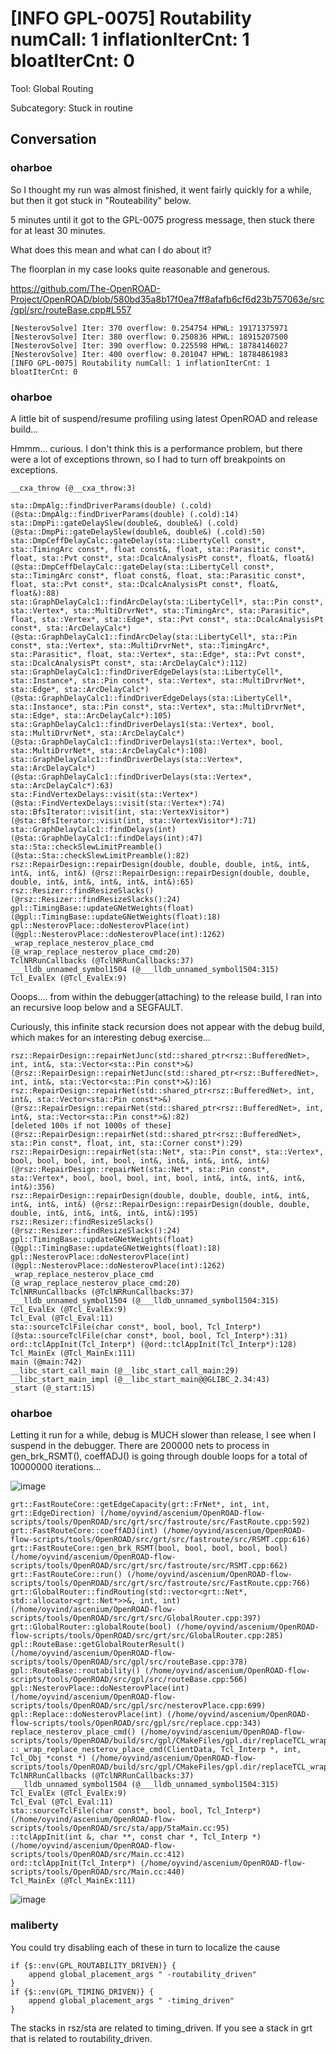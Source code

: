 # [INFO GPL-0075] Routability numCall: 1 inflationIterCnt: 1 bloatIterCnt: 0

Tool: Global Routing

Subcategory: Stuck in routine

## Conversation

### oharboe
So I thought my run was almost finished, it went fairly quickly for a while, but then it got stuck in "Routeability" below.

5 minutes until it got to the GPL-0075 progress message, then stuck there for at least 30 minutes.

What does this mean and what can I do about it?

The floorplan in my case looks quite reasonable and generous.

https://github.com/The-OpenROAD-Project/OpenROAD/blob/580bd35a8b17f0ea7ff8afafb6cf6d23b757063e/src/gpl/src/routeBase.cpp#L557

```
[NesterovSolve] Iter: 370 overflow: 0.254754 HPWL: 19171375971
[NesterovSolve] Iter: 380 overflow: 0.250836 HPWL: 18915207500
[NesterovSolve] Iter: 390 overflow: 0.225598 HPWL: 18784146027
[NesterovSolve] Iter: 400 overflow: 0.201047 HPWL: 18784861983
[INFO GPL-0075] Routability numCall: 1 inflationIterCnt: 1 bloatIterCnt: 0
```


### oharboe
A little bit of suspend/resume profiling using latest OpenROAD and release build...

Hmmm... curious. I don't think this is a performance problem, but there were a lot of exceptions thrown, so I had to turn off breakpoints on exceptions.

```
__cxa_throw (@__cxa_throw:3)

sta::DmpAlg::findDriverParams(double) (.cold) (@sta::DmpAlg::findDriverParams(double) (.cold):14)
sta::DmpPi::gateDelaySlew(double&, double&) (.cold) (@sta::DmpPi::gateDelaySlew(double&, double&) (.cold):50)
sta::DmpCeffDelayCalc::gateDelay(sta::LibertyCell const*, sta::TimingArc const*, float const&, float, sta::Parasitic const*, float, sta::Pvt const*, sta::DcalcAnalysisPt const*, float&, float&) (@sta::DmpCeffDelayCalc::gateDelay(sta::LibertyCell const*, sta::TimingArc const*, float const&, float, sta::Parasitic const*, float, sta::Pvt const*, sta::DcalcAnalysisPt const*, float&, float&):88)
sta::GraphDelayCalc1::findArcDelay(sta::LibertyCell*, sta::Pin const*, sta::Vertex*, sta::MultiDrvrNet*, sta::TimingArc*, sta::Parasitic*, float, sta::Vertex*, sta::Edge*, sta::Pvt const*, sta::DcalcAnalysisPt const*, sta::ArcDelayCalc*) (@sta::GraphDelayCalc1::findArcDelay(sta::LibertyCell*, sta::Pin const*, sta::Vertex*, sta::MultiDrvrNet*, sta::TimingArc*, sta::Parasitic*, float, sta::Vertex*, sta::Edge*, sta::Pvt const*, sta::DcalcAnalysisPt const*, sta::ArcDelayCalc*):112)
sta::GraphDelayCalc1::findDriverEdgeDelays(sta::LibertyCell*, sta::Instance*, sta::Pin const*, sta::Vertex*, sta::MultiDrvrNet*, sta::Edge*, sta::ArcDelayCalc*) (@sta::GraphDelayCalc1::findDriverEdgeDelays(sta::LibertyCell*, sta::Instance*, sta::Pin const*, sta::Vertex*, sta::MultiDrvrNet*, sta::Edge*, sta::ArcDelayCalc*):105)
sta::GraphDelayCalc1::findDriverDelays1(sta::Vertex*, bool, sta::MultiDrvrNet*, sta::ArcDelayCalc*) (@sta::GraphDelayCalc1::findDriverDelays1(sta::Vertex*, bool, sta::MultiDrvrNet*, sta::ArcDelayCalc*):108)
sta::GraphDelayCalc1::findDriverDelays(sta::Vertex*, sta::ArcDelayCalc*) (@sta::GraphDelayCalc1::findDriverDelays(sta::Vertex*, sta::ArcDelayCalc*):63)
sta::FindVertexDelays::visit(sta::Vertex*) (@sta::FindVertexDelays::visit(sta::Vertex*):74)
sta::BfsIterator::visit(int, sta::VertexVisitor*) (@sta::BfsIterator::visit(int, sta::VertexVisitor*):71)
sta::GraphDelayCalc1::findDelays(int) (@sta::GraphDelayCalc1::findDelays(int):47)
sta::Sta::checkSlewLimitPreamble() (@sta::Sta::checkSlewLimitPreamble():82)
rsz::RepairDesign::repairDesign(double, double, double, int&, int&, int&, int&, int&) (@rsz::RepairDesign::repairDesign(double, double, double, int&, int&, int&, int&, int&):65)
rsz::Resizer::findResizeSlacks() (@rsz::Resizer::findResizeSlacks():24)
gpl::TimingBase::updateGNetWeights(float) (@gpl::TimingBase::updateGNetWeights(float):18)
gpl::NesterovPlace::doNesterovPlace(int) (@gpl::NesterovPlace::doNesterovPlace(int):1262)
_wrap_replace_nesterov_place_cmd (@_wrap_replace_nesterov_place_cmd:20)
TclNRRunCallbacks (@TclNRRunCallbacks:37)
___lldb_unnamed_symbol1504 (@___lldb_unnamed_symbol1504:315)
Tcl_EvalEx (@Tcl_EvalEx:9)
```

Ooops.... from within the debugger(attaching) to the release build, I ran into an recursive loop below and a SEGFAULT.

Curiously, this infinite stack recursion does not appear with the debug build, which makes for an interesting debug exercise...

```
rsz::RepairDesign::repairNetJunc(std::shared_ptr<rsz::BufferedNet>, int, int&, sta::Vector<sta::Pin const*>&) (@rsz::RepairDesign::repairNetJunc(std::shared_ptr<rsz::BufferedNet>, int, int&, sta::Vector<sta::Pin const*>&):16)
rsz::RepairDesign::repairNet(std::shared_ptr<rsz::BufferedNet>, int, int&, sta::Vector<sta::Pin const*>&) (@rsz::RepairDesign::repairNet(std::shared_ptr<rsz::BufferedNet>, int, int&, sta::Vector<sta::Pin const*>&):82)
[deleted 100s if not 1000s of these]
(@rsz::RepairDesign::repairNet(std::shared_ptr<rsz::BufferedNet>, sta::Pin const*, float, int, sta::Corner const*):29)
rsz::RepairDesign::repairNet(sta::Net*, sta::Pin const*, sta::Vertex*, bool, bool, bool, int, bool, int&, int&, int&, int&, int&) (@rsz::RepairDesign::repairNet(sta::Net*, sta::Pin const*, sta::Vertex*, bool, bool, bool, int, bool, int&, int&, int&, int&, int&):356)
rsz::RepairDesign::repairDesign(double, double, double, int&, int&, int&, int&, int&) (@rsz::RepairDesign::repairDesign(double, double, double, int&, int&, int&, int&, int&):195)
rsz::Resizer::findResizeSlacks() (@rsz::Resizer::findResizeSlacks():24)
gpl::TimingBase::updateGNetWeights(float) (@gpl::TimingBase::updateGNetWeights(float):18)
gpl::NesterovPlace::doNesterovPlace(int) (@gpl::NesterovPlace::doNesterovPlace(int):1262)
_wrap_replace_nesterov_place_cmd (@_wrap_replace_nesterov_place_cmd:20)
TclNRRunCallbacks (@TclNRRunCallbacks:37)
___lldb_unnamed_symbol1504 (@___lldb_unnamed_symbol1504:315)
Tcl_EvalEx (@Tcl_EvalEx:9)
Tcl_Eval (@Tcl_Eval:11)
sta::sourceTclFile(char const*, bool, bool, Tcl_Interp*) (@sta::sourceTclFile(char const*, bool, bool, Tcl_Interp*):31)
ord::tclAppInit(Tcl_Interp*) (@ord::tclAppInit(Tcl_Interp*):128)
Tcl_MainEx (@Tcl_MainEx:111)
main (@main:742)
__libc_start_call_main (@__libc_start_call_main:29)
__libc_start_main_impl (@__libc_start_main@@GLIBC_2.34:43)
_start (@_start:15)
```




### oharboe
Letting it run for a while, debug is MUCH slower than release, I see when I suspend in the debugger. There are 200000 nets to process in gen_brk_RSMT(), coeffADJ() is going through double loops for a total of 10000000 iterations...

![image](https://user-images.githubusercontent.com/2798822/229814542-0e59488f-6f61-46ca-9219-fe4cea5fb085.png)


```
grt::FastRouteCore::getEdgeCapacity(grt::FrNet*, int, int, grt::EdgeDirection) (/home/oyvind/ascenium/OpenROAD-flow-scripts/tools/OpenROAD/src/grt/src/fastroute/src/FastRoute.cpp:592)
grt::FastRouteCore::coeffADJ(int) (/home/oyvind/ascenium/OpenROAD-flow-scripts/tools/OpenROAD/src/grt/src/fastroute/src/RSMT.cpp:616)
grt::FastRouteCore::gen_brk_RSMT(bool, bool, bool, bool, bool) (/home/oyvind/ascenium/OpenROAD-flow-scripts/tools/OpenROAD/src/grt/src/fastroute/src/RSMT.cpp:662)
grt::FastRouteCore::run() (/home/oyvind/ascenium/OpenROAD-flow-scripts/tools/OpenROAD/src/grt/src/fastroute/src/FastRoute.cpp:766)
grt::GlobalRouter::findRouting(std::vector<grt::Net*, std::allocator<grt::Net*>>&, int, int) (/home/oyvind/ascenium/OpenROAD-flow-scripts/tools/OpenROAD/src/grt/src/GlobalRouter.cpp:397)
grt::GlobalRouter::globalRoute(bool) (/home/oyvind/ascenium/OpenROAD-flow-scripts/tools/OpenROAD/src/grt/src/GlobalRouter.cpp:285)
gpl::RouteBase::getGlobalRouterResult() (/home/oyvind/ascenium/OpenROAD-flow-scripts/tools/OpenROAD/src/gpl/src/routeBase.cpp:378)
gpl::RouteBase::routability() (/home/oyvind/ascenium/OpenROAD-flow-scripts/tools/OpenROAD/src/gpl/src/routeBase.cpp:566)
gpl::NesterovPlace::doNesterovPlace(int) (/home/oyvind/ascenium/OpenROAD-flow-scripts/tools/OpenROAD/src/gpl/src/nesterovPlace.cpp:699)
gpl::Replace::doNesterovPlace(int) (/home/oyvind/ascenium/OpenROAD-flow-scripts/tools/OpenROAD/src/gpl/src/replace.cpp:343)
replace_nesterov_place_cmd() (/home/oyvind/ascenium/OpenROAD-flow-scripts/tools/OpenROAD/build/src/gpl/CMakeFiles/gpl.dir/replaceTCL_wrap.cxx:1740)
::_wrap_replace_nesterov_place_cmd(ClientData, Tcl_Interp *, int, Tcl_Obj *const *) (/home/oyvind/ascenium/OpenROAD-flow-scripts/tools/OpenROAD/build/src/gpl/CMakeFiles/gpl.dir/replaceTCL_wrap.cxx:2190)
TclNRRunCallbacks (@TclNRRunCallbacks:37)
___lldb_unnamed_symbol1504 (@___lldb_unnamed_symbol1504:315)
Tcl_EvalEx (@Tcl_EvalEx:9)
Tcl_Eval (@Tcl_Eval:11)
sta::sourceTclFile(char const*, bool, bool, Tcl_Interp*) (/home/oyvind/ascenium/OpenROAD-flow-scripts/tools/OpenROAD/src/sta/app/StaMain.cc:95)
::tclAppInit(int &, char **, const char *, Tcl_Interp *) (/home/oyvind/ascenium/OpenROAD-flow-scripts/tools/OpenROAD/src/Main.cc:412)
ord::tclAppInit(Tcl_Interp*) (/home/oyvind/ascenium/OpenROAD-flow-scripts/tools/OpenROAD/src/Main.cc:440)
Tcl_MainEx (@Tcl_MainEx:111)
```

![image](https://user-images.githubusercontent.com/2798822/229812113-27d8013b-9fbc-4727-93ee-18fed95d3702.png)



### maliberty
You could try disabling each of these in turn to localize the cause
```
if {$::env(GPL_ROUTABILITY_DRIVEN)} {
    append global_placement_args " -routability_driven"
}
if {$::env(GPL_TIMING_DRIVEN)} {
    append global_placement_args " -timing_driven"
}
```
The stacks in rsz/sta are related to timing_driven.  If you see a stack in grt that is related to routability_driven.

